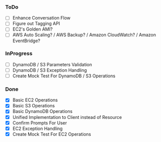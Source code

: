 ### ToDo

-   [ ] Enhance Conversation Flow
-   [ ] Figure out Tagging API
-   [ ] EC2's Golden AMI?
-   [ ] AWS Auto Scaling? / AWS Backup? / Amazon CloudWatch? / Amazon EventBridge?

### InProgress

-   [ ] DynamoDB / S3 Parameters Validation
-   [ ] DynamoDB / S3 Exception Handling
-   [ ] Create Mock Test For DynamoDB / S3 Operations

### Done

-   [x] Basic EC2 Operations
-   [x] Basic S3 Operations
-   [x] Basic DynamoDB Operations
-   [x] Unified Implementation to Client instead of Resource
-   [x] Confirm Prompts For User
-   [x] EC2 Exception Handling
-   [x] Create Mock Test For EC2 Operations

